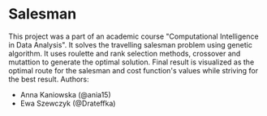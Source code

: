 # Salesman
This project was a part of an academic course "Computational Intelligence in Data Analysis". It solves the travelling salesman problem using genetic algorithm. It uses roulette and rank selection methods, crossover and mutattion to generate the optimal solution. Final result is visualized as the optimal route for the salesman and cost function's values while striving for the best result.
Authors:
* Anna Kaniowska (@ania15)
* Ewa Szewczyk (@Drateffka)
